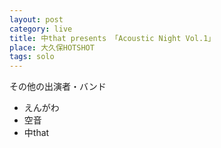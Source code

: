 ```yaml
---
layout: post
category: live
title: 中that presents 「Acoustic Night Vol.1」
place: 大久保HOTSHOT
tags: solo
---
```


その他の出演者・バンド

* えんがわ
* 空音
* 中that